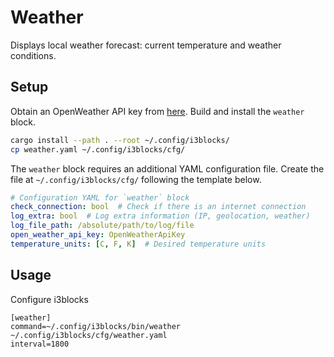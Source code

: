 # Weather

Displays local weather forecast: current temperature and weather conditions.

## Setup

Obtain an OpenWeather API key from [here][1]. Build and install the `weather` block.

```sh
cargo install --path . --root ~/.config/i3blocks/
cp weather.yaml ~/.config/i3blocks/cfg/
```

The `weather` block requires an additional YAML configuration file. Create the
file at `~/.config/i3blocks/cfg/` following the template below.

```yaml
# Configuration YAML for `weather` block
check_connection: bool  # Check if there is an internet connection
log_extra: bool  # Log extra information (IP, geolocation, weather)
log_file_path: /absolute/path/to/log/file
open_weather_api_key: OpenWeatherApiKey
temperature_units: [C, F, K]  # Desired temperature units
```

## Usage

Configure i3blocks

```
[weather]
command=~/.config/i3blocks/bin/weather ~/.config/i3blocks/cfg/weather.yaml
interval=1800
```

[1]: https://openweathermap.org/appid
